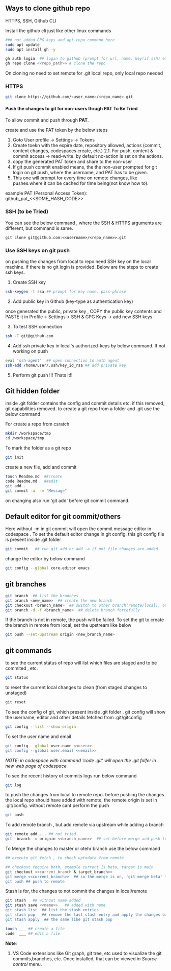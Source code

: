 ## Ways to clone github repo
HTTPS, SSH, Github CLI

Install the github cli just like other linux commands

```sh
### not added GPG keys and apt-repo command here
sudo apt update
sudo apt install gh -y

gh auth login  ## login to github (prompt for url, name, key(if ssh) etc)
gh repo clone <<repo_path>> # clone the repo 
```


On cloning no need to set remote for .git local repo, only local repo needed


### HTTPS
``` sh
git clone https://github.com/<user_name>/<repo_name>.git
```


#### Push the changes to git for non-users thrugh PAT **To Be Tried**
To allow commit and push through **PAT**. 

create and use the PAT token by the below steps

1. Goto User profile -> Settings -> Tokens
2. Create toekn with the expire date, repository allowed, actions (commit, content changes, codespaces create, etc.)
2.1. For push, content & commit access -> read-write. by default no-action is set on the actions.
3. copy the generated PAT token and share to the non-user
4. If git push commit enabled means, the the non-user prompted for git login on git push, where the username, and PAT has to be given. 
5. This one will prompt for every time on remote changes, like pushes.where it can be cached for time being(not know how to).

example PAT (Personal Access Token): github_pat_<<SOME_HASH_CODE>>


### SSH (to be Tried)

You can see the below command , where the SSH & HTTPS arguments are different, but command is same.

```ssh
git clone git@github.com:<<username>/<repo_name>>.git
```

### Use SSH keys on git push
 on pushing the changes from local to repo need SSH key on the local machine. if there is no git login is provided. Below are the steps to create ssh keys.

1. Create SSH key
```sh
ssh-keygen -t rsa ## prompt for key name, pass-phrase
```

2. Add public key in Github (key-type as authentication key)

  once generated the public, private key , COPY the public key contents and PASTE it in Profile-> Settings-> SSH & GPG Keys -> add new SSH keys

3. To test SSH connection

```sh
ssh -T git@github.com
```

4. Add ssh private key in local's  authorized-keys by below command. If not working on push

```sh
eval 'ssh-agent'  ## open connection to auth agent
ssh-add /home/user/.ssh/key_id_rsa ## add private key
```

5. Perform git push !!! Thats it!!


## Git hidden folder
inside .git folder contains the config and commit details etc. if this removed, git capabilities removed. to create a git repo from a folder and .git use the below command

For create a repo from csratch 
```sh
mkdir /workspace/tmp
cd /workspace/tmp
```
To mark the folder as a git repo
``` sh 
git init
```
create a new file, add and commit
``` sh
touch Readme.md  ##create
code Readme.md   ##edit
git add .
git commit -a  -m "Message"
```

on changing also run 'git add' before git commit command.

## Default editor for git commit/others
Here without -m  in git commit will open the commit message editor in codespace . To set the default editor change in git config. this git config file is present inside .git folder

```sh
git commit   ## run git add or add -a if not file changes are added
```

change the editor by below command
```sh
git config --global core.editor emacs
```

## git branches

```sh
git branch  ## list the branches
git branch <new_name>  ## create the new branch
git checkout <branch_name>  ## switch to other branch(remote/local), on this uncommited changes moved from current to switched branch
git branch -d -f <branch_name>  ## delete branch forcefully
```
If the branch is not in remote, the push will be failed. To set the git to create the branch in remote from local, set the upstream like below

```sh
git push --set-upstream origin <new_branch_name>
```


## git commands

to see the current status of repo will list which files are staged and to be commited , etc.

```sh 
git status
```

to reset the current local changes to clean (from staged changes to unstaged)
```sh 
git reset
```
To see the config of git, which present inside .git folder . git config will show the username, editor and other details fetched from .git/gitconfig

```sh
git config --list --show-origin
```
To set the user name and email 

```sh
git config --global user.name <<user>>
git config --global user.email <<email>>
```

_NOTE: in codespace with command 'code .git' will open the .git folfer in new web page of codespace_

To see the recent history of commits logs run below command

```sh
git log
```

to push the changes from local to remote repo. before pushing the changes the local repo should have added with remote, the remote origin is set in .git/config. without remote cant perform the push

```sh 
git push
```
To add remote branch , but add remote via upstream while adding a branch

```sh
git remote add ... ## not tried
git  branch -u orignin <<branch_name>>  ## set before merge and push to reflect changes in remote 
```

To Merge the changes to master or otehr branch use the below command

```sh
## execute git fetch , to check uptodate from remote

## checkout require both, example current is beta, target is main 
git checkout <<current_branch & target_branch>>    
git merge <<current_branch>>  ## so the merge is on, 'git merge beta' from main(checked out), to pull changes from main to beta, run 'git merge main' from beta
git push ## push to remote
```

Stash is for,  the changes to not commit the changes in local/remote

```sh
git stash   ## without name added
git stash save <<name>>   ## added with name
git stash list  ## list the stash entries
git stash pop   ## remove the last stash entry and apply the changes back
git stash apply  ## the same like git stash pop
```

```sh
touch ___ ## create a file
code  ___ ## edit a file
```

__Note__:
  1. VS Code extensions like Git graph, git tree, etc used to visualize the git commits,branches, etc. Once installed, that can be viewed in *Source control* menu.
  

